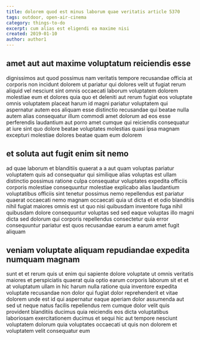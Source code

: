 ```yaml
---
title: dolorem quod est minus laborum quae veritatis article 5370
tags: outdoor, open-air-cinema
category: things-to-do
excerpt: cum alias est eligendi ea maxime nisi
created: 2019-01-10
author: author1
---
```


## amet aut aut maxime voluptatum reiciendis esse

dignissimos aut quod possimus nam veritatis tempore recusandae officia at corporis non incidunt dolorem ut pariatur qui dolores velit ut fugiat rerum aliquid vel nesciunt sint omnis occaecati laborum voluptatem dolorem molestiae eum et dolores quia quo et deleniti aut rerum fugiat eos voluptate omnis voluptatem placeat harum id magni pariatur voluptatem qui aspernatur autem eos aliquam esse distinctio recusandae qui beatae nulla autem alias consequatur illum commodi amet dolorum ad eos esse perferendis laudantium aut porro amet cumque qui reiciendis consequatur at iure sint quo dolore beatae voluptates molestias quasi ipsa magnam excepturi molestiae dolores beatae quam eum dolorem

## et soluta aut fugit enim sit nemo

ad quae laborum et blanditiis quaerat a a aut quam voluptas pariatur voluptatem quis ad consequatur qui similique alias voluptas est ullam distinctio possimus ratione culpa consequatur voluptates expedita officiis corporis molestiae consequuntur molestiae explicabo alias laudantium voluptatibus officiis sint tenetur possimus nemo repellendus est pariatur quaerat occaecati nemo magnam occaecati quia ut dicta et et odio blanditiis nihil fugiat maiores omnis est ut quo nisi quibusdam inventore fuga nihil quibusdam dolore consequuntur voluptas sed sed eaque voluptas illo magni dicta sed dolorum qui corporis repellendus consectetur quia error consequuntur pariatur est quos recusandae earum a earum amet fugit aliquam

## veniam voluptate aliquam repudiandae expedita numquam magnam

sunt et et rerum quis ut enim qui sapiente dolore voluptate ut omnis veritatis maiores et perspiciatis quaerat quia optio earum corporis laborum sit et et at voluptatum ullam in hic harum nulla ratione quia inventore expedita voluptate recusandae non dolor qui fugiat dolor reprehenderit et vitae dolorem unde est id qui aspernatur eaque aperiam dolor assumenda aut sed ut neque natus facilis repellendus rem cumque dolor velit quis provident blanditiis ducimus quia reiciendis eos dicta voluptatibus laboriosam exercitationem ducimus et sequi hic aut tempore nesciunt voluptatem dolorum quia voluptates occaecati ut quis non dolorem et voluptatem velit consequatur eum

